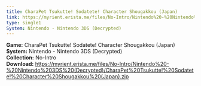 ```yaml
---
title: CharaPet Tsukutte! Sodatete! Character Shougakkou (Japan)
link: https://myrient.erista.me/files/No-Intro/Nintendo%20-%20Nintendo%203DS%20(Decrypted)/CharaPet%20Tsukutte!%20Sodatete!%20Character%20Shougakkou%20(Japan).zip
type: single1
System: Nintendo - Nintendo 3DS (Decrypted)
---
```

<b>Game:</b> CharaPet Tsukutte! Sodatete! Character Shougakkou (Japan)<br>
<b>System:</b> Nintendo - Nintendo 3DS (Decrypted)<br>
<b>Collection:</b> No-Intro<br>
<b>Download:</b> https://myrient.erista.me/files/No-Intro/Nintendo%20-%20Nintendo%203DS%20(Decrypted)/CharaPet%20Tsukutte!%20Sodatete!%20Character%20Shougakkou%20(Japan).zip